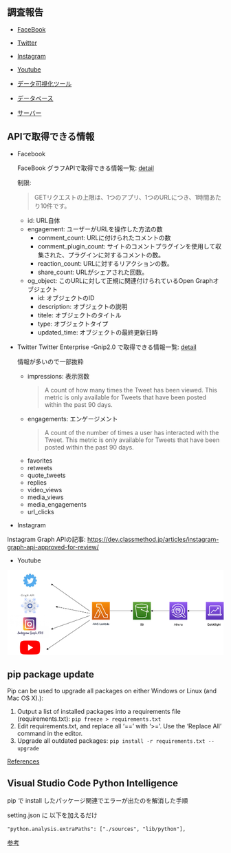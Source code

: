 ## 調査報告

- [FaceBook](facebook/facebook-api.md)
- [Twitter](twitter/twitter-api.md)
- [Instagram](instagram/instagram-api.md)
- [Youtube](youtube/youtube-api.md)

- [データ可視化ツール](./tools/visualization_tool.md)
- [データベース](./tools/database.md)
- [サーバー](./tools/server.md)

## APIで取得できる情報

- Facebook

  FaceBook グラフAPIで取得できる情報一覧: [detail](https://developers.facebook.com/docs/graph-api/reference/v13.0/url)

  制限: 
    > GETリクエストの上限は、1つのアプリ、1つのURLにつき、1時間あたり10件です。

  - id: URL自体
  - engagement: ユーザーがURLを操作した方法の数
    - comment_count: URLに付けられたコメントの数
    - comment_plugin_count: サイトのコメントプラグインを使用して収集された、プラグインに対するコメントの数。
    - reaction_count: URLに対するリアクションの数。
    - share_count: URLがシェアされた回数。
  - og_object: このURLに対して正規に関連付けられているOpen Graphオブジェクト
    - id: オブジェクトのID
    - description: オブジェクトの説明
    - titele: オブジェクトのタイトル
    - type: オブジェクトタイプ
    - updated_time: オブジェクトの最終更新日時


- Twitter
  Twitter Enterprise -Gnip2.0 で取得できる情報一覧: [detail](https://developer.twitter.com/en/docs/twitter-api/enterprise/engagement-api/overview)

  情報が多いので一部抜粋
  - impressions: 表示回数
    > A count of how many times the Tweet has been viewed. This metric is only available for Tweets that have been posted within the past 90 days.
  - engagements: エンゲージメント
    > A count of the number of times a user has interacted with the Tweet. This metric is only available for Tweets that have been posted within the past 90 days.
  - favorites
  - retweets
  - quote_tweets
  - replies
  - video_views
  - media_views
  - media_engagements
  - url_clicks

- Instagram

Instagram Graph APIの記事: https://dev.classmethod.jp/articles/instagram-graph-api-approved-for-review/

- Youtube

![](./images/aws-architecture.png)
## pip package update

Pip can be used to upgrade all packages on either Windows or Linux (and Mac OS X).):

1. Output a list of installed packages into a requirements file (requirements.txt): 
  `pip freeze > requirements.txt`
2. Edit requirements.txt, and replace all ‘==’ with ‘>=’. Use the ‘Replace All’ command in the editor.
3. Upgrade all outdated packages: 
  `pip install -r requirements.txt --upgrade`

[References](https://www.activestate.com/resources/quick-reads/how-to-update-all-python-packages/)

## Visual Studio Code Python Intelligence 

pip で install したパッケージ関連でエラーが出たのを解消した手順

setting.json に 以下を加えるだけ

```
"python.analysis.extraPaths": ["./sources", "lib/python"],
```

[参考](https://github.com/microsoft/pylance-release/issues/29)
